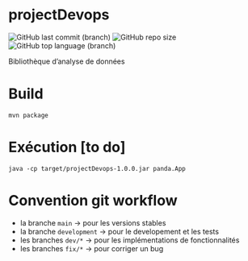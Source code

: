 # projectDevops

![GitHub last commit (branch)](https://img.shields.io/github/last-commit/etiennereat/projectDevops/main)
![GitHub repo size](https://img.shields.io/github/repo-size/etiennereat/projectDevops)
![GitHub top language (branch)](https://img.shields.io/github/languages/top/etiennereat/projectDevops/development)

Bibliothèque d’analyse de données

# Build

`mvn package`

# Exécution [to do]

`java -cp target/projectDevops-1.0.0.jar panda.App`

# Convention git workflow

- la branche `main` -> pour les versions stables
- la branche `development` -> pour le developement et les tests
- les branches `dev/*` -> pour les implémentations de fonctionnalités
- les branches `fix/*` -> pour corriger un bug

